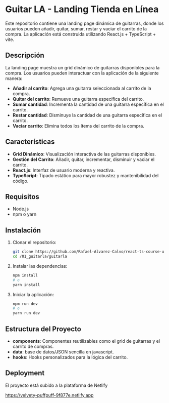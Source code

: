 # Guitar LA - Landing Tienda en Línea

Este repositorio contiene una landing page dinámica de guitarras, donde los usuarios pueden añadir, quitar, sumar, restar y vaciar el carrito de la compra. La aplicación está construida utilizando React.js + TypeScript + vite.

## Descripción

La landing page muestra un grid dinámico de guitarras disponibles para la compra. Los usuarios pueden interactuar con la aplicación de la siguiente manera:

- **Añadir al carrito**: Agrega una guitarra seleccionada al carrito de la compra.
- **Quitar del carrito**: Remueve una guitarra específica del carrito.
- **Sumar cantidad**: Incrementa la cantidad de una guitarra específica en el carrito.
- **Restar cantidad**: Disminuye la cantidad de una guitarra específica en el carrito.
- **Vaciar carrito**: Elimina todos los ítems del carrito de la compra.

## Características

- **Grid Dinámico**: Visualización interactiva de las guitarras disponibles.
- **Gestión del Carrito**: Añadir, quitar, incrementar, disminuir y vaciar el carrito.
- **React.js**: Interfaz de usuario moderna y reactiva.
- **TypeScript**: Tipado estático para mayor robustez y mantenibilidad del código.

## Requisitos

- Node.js
- npm o yarn

## Instalación

1. Clonar el repositorio:
    ```bash
    git clone https://github.com/Rafael-Alvarez-Calvo/react-ts-course-udemy.git
    cd /01_guitarla/guitarla
    ```

2. Instalar las dependencias:
    ```bash
    npm install
    # o
    yarn install
    ```

3. Iniciar la aplicación:
    ```bash
    npm run dev
    # o
    yarn run dev
    ```

## Estructura del Proyecto

- **components**: Componentes reutilizables como el grid de guitarras y el carrito de compras.
- **data**: base de datos/JSON sencilla en javascript.
- **hooks**: Hooks personalizados para la lógica del carrito.

## Deployment

El proyecto está subido a la plataforma de Netlify

https://velvety-puffpuff-9f877e.netlify.app
